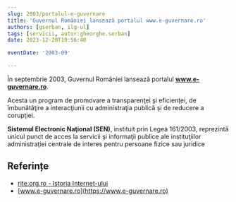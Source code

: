 ```yaml
---
slug: 2003/portalul-e-guvernare
title: 'Guvernul României lansează portalul www.e-guvernare.ro'
authors: [gserban, ilg-ul]
tags: [servicii, autor:gheorghe.serban]
date: 2023-12-20T19:56:40

eventDate: '2003-09'

---
```


În septembrie 2003, Guvernul României lansează portalul
**www.e-guvernare.ro**.

<!-- truncate -->

Acesta un program de promovare a transparenţei şi eficienţei,
de îmbunătăţire a interacţiunii cu administraţia publică şi de
reducere a corupţiei.

**Sistemul Electronic Naţional (SEN)**, instituit prin Legea 161/2003,
reprezintă unicul punct de acces la servicii şi informaţii publice
ale instituţiilor administraţiei centrale de interes pentru persoane
fizice sau juridice

## Referințe

- [rite.org.ro - Istoria Internet-ului](https://rite.org.ro/istoria-internetului/)
- [www.e-guvernare.ro](https://www.e-guvernare.ro)
